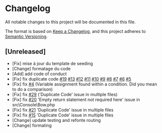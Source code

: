 # Changelog

All notable changes to this project will be documented in this file.

The format is based on [Keep a Changelog](https://keepachangelog.com/en/1.0.0/),
and this project adheres to [Semantic Versioning](https://semver.org/spec/v2.0.0.html).

## [Unreleased]

- [Fix] mise à jour du template de seeding 
- [Change] formatage du code
- [Add] add code of conduct
- [Fix] fix duplicate code [#19](https://github.com/bowphp/framework/issues/19) [#13](https://github.com/bowphp/framework/issues/13) [#12](https://github.com/bowphp/framework/issues/12) [#11](https://github.com/bowphp/framework/issues/12) [#10](https://github.com/bowphp/framework/issues/10) [#9](https://github.com/bowphp/framework/issues/9) [#8](https://github.com/bowphp/framework/issues/8) [#7](https://github.com/bowphp/framework/issues/7) [#6](https://github.com/bowphp/framework/issues/6) [#5](https://github.com/bowphp/framework/issues/5)
- [Fix] fix [#4](https://github.com/bowphp/framework/issues/4) (Variable assignment found within a condition. Did you mean to do a comparison)
- [Fix] fix [#29](https://github.com/bowphp/framework/issues/29) ('Duplicate Code' issue in multiple files)
- [Fix] fix [#20](https://github.com/bowphp/framework/issues/20) 'Empty return statement not required here' issue in src\Console\Bow.php
- [Fix] fix [#21](https://github.com/bowphp/framework/issues/21) 'Duplicate Code' issue in multiple files
- [Fix] fix [#15](https://github.com/bowphp/framework/issues/15) 'Duplicate Code' issue in multiple files
- [Change] update testing and refonte routing
- [Change] formating